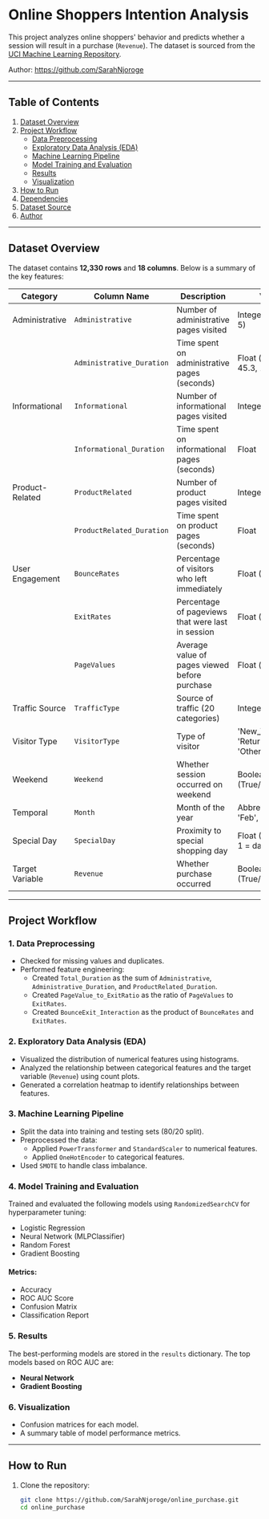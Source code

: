 # Online Shoppers Intention Analysis

This project analyzes online shoppers' behavior and predicts whether a session will result in a purchase (`Revenue`). The dataset is sourced from the [UCI Machine Learning Repository](https://archive.ics.uci.edu/ml/datasets/Online+Shoppers+Purchasing+Intention+Dataset).

Author: https://github.com/SarahNjoroge


---

## Table of Contents
1. [Dataset Overview](#dataset-overview)
2. [Project Workflow](#project-workflow)
    - [Data Preprocessing](#1-data-preprocessing)
    - [Exploratory Data Analysis (EDA)](#2-exploratory-data-analysis-eda)
    - [Machine Learning Pipeline](#3-machine-learning-pipeline)
    - [Model Training and Evaluation](#4-model-training-and-evaluation)
    - [Results](#5-results)
    - [Visualization](#6-visualization)
3. [How to Run](#how-to-run)
4. [Dependencies](#dependencies)
5. [Dataset Source](#dataset-source)
6. [Author](#author)

---

## Dataset Overview

The dataset contains **12,330 rows** and **18 columns**. Below is a summary of the key features:

| **Category**        | **Column Name**           | **Description**                                | **Values**                     |
|---------------------|---------------------------|------------------------------------------------|---------------------------------|
| Administrative      | `Administrative`          | Number of administrative pages visited         | Integer (e.g., 0, 3, 5)        |
|                     | `Administrative_Duration` | Time spent on administrative pages (seconds)   | Float (e.g., 0.0, 45.3, 120.8) |
| Informational       | `Informational`           | Number of informational pages visited          | Integer                        |
|                     | `Informational_Duration`  | Time spent on informational pages (seconds)    | Float                          |
| Product-Related     | `ProductRelated`          | Number of product pages visited                | Integer                        |
|                     | `ProductRelated_Duration` | Time spent on product pages (seconds)          | Float                          |
| User Engagement     | `BounceRates`             | Percentage of visitors who left immediately    | Float (0–1)                    |
|                     | `ExitRates`               | Percentage of pageviews that were last in session | Float (0–1)                  |
|                     | `PageValues`              | Average value of pages viewed before purchase  | Float (≥ 0)                    |
| Traffic Source      | `TrafficType`             | Source of traffic (20 categories)              | Integer (1–20)                 |
| Visitor Type        | `VisitorType`             | Type of visitor                                | 'New_Visitor', 'Returning_Visitor', 'Other' |
| Weekend             | `Weekend`                | Whether session occurred on weekend            | Boolean (True/False)           |
| Temporal            | `Month`                  | Month of the year                              | Abbreviated (e.g., 'Feb', 'Nov') |
| Special Day         | `SpecialDay`             | Proximity to special shopping day              | Float (0–1, where 1 = day of event) |
| Target Variable     | `Revenue`                | Whether purchase occurred                      | Boolean (True/False)           |

---

## Project Workflow

### 1. Data Preprocessing
- Checked for missing values and duplicates.
- Performed feature engineering:
  - Created `Total_Duration` as the sum of `Administrative`, `Administrative_Duration`, and `ProductRelated_Duration`.
  - Created `PageValue_to_ExitRatio` as the ratio of `PageValues` to `ExitRates`.
  - Created `BounceExit_Interaction` as the product of `BounceRates` and `ExitRates`.

### 2. Exploratory Data Analysis (EDA)
- Visualized the distribution of numerical features using histograms.
- Analyzed the relationship between categorical features and the target variable (`Revenue`) using count plots.
- Generated a correlation heatmap to identify relationships between features.

### 3. Machine Learning Pipeline
- Split the data into training and testing sets (80/20 split).
- Preprocessed the data:
  - Applied `PowerTransformer` and `StandardScaler` to numerical features.
  - Applied `OneHotEncoder` to categorical features.
- Used `SMOTE` to handle class imbalance.

### 4. Model Training and Evaluation
Trained and evaluated the following models using `RandomizedSearchCV` for hyperparameter tuning:
- Logistic Regression
- Neural Network (MLPClassifier)
- Random Forest
- Gradient Boosting

#### Metrics:
- Accuracy
- ROC AUC Score
- Confusion Matrix
- Classification Report

### 5. Results
The best-performing models are stored in the `results` dictionary. The top models based on ROC AUC are:
- **Neural Network**
- **Gradient Boosting**

### 6. Visualization
- Confusion matrices for each model.
- A summary table of model performance metrics.

---

## How to Run

1. Clone the repository:
   ```bash
   git clone https://github.com/SarahNjoroge/online_purchase.git
   cd online_purchase